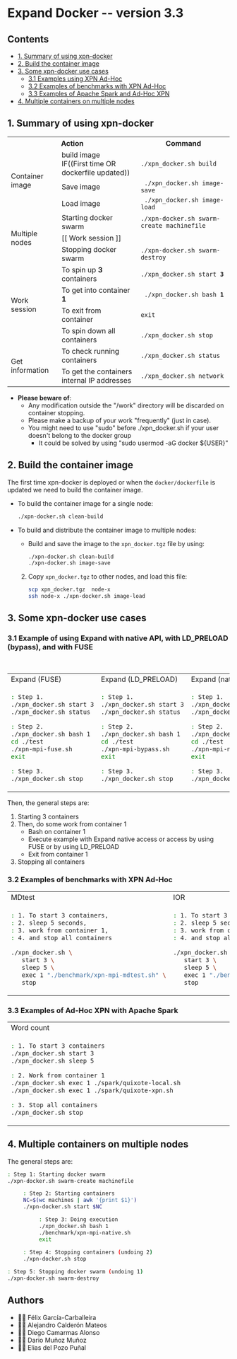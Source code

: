# Expand Docker -- version 3.3


## Contents

 * [1. Summary of using xpn-docker](https://github.com/xpn-arcos/xpn-docker/#1-summary-of-using-xpn-docker)
 * [2. Build the container image](https://github.com/xpn-arcos/xpn-docker/#2-build-the-container-image)
 * [3. Some xpn-docker use cases](https://github.com/xpn-arcos/xpn-docker/#3-some-xpn-docker-use-cases)
   * [3.1 Examples using XPN Ad-Hoc](https://github.com/xpn-arcos/xpn-docker/#31-examples-using-xpn-ad-hoc)
   * [3.2 Examples of benchmarks with XPN Ad-Hoc](https://github.com/xpn-arcos/xpn-docker/#32-examples-of-benchmarks-with-xpn-ad-hoc)
   * [3.3 Examples of Apache Spark and Ad-Hoc XPN](https://github.com/xpn-arcos/xpn-docker/#33-examples-of-ad-hoc-xpn-with-apache-spark)
 * [4. Multiple containers on multiple nodes](https://github.com/xpn-arcos/xpn-docker/#4-multiple-containers-on-multiple-nodes)


## 1. Summary of using xpn-docker


  <html>
  <table>
  <tr>
  <th colspan="2">Action</th>
  <th>Command</th>
  </tr>

  <tr>
  <td rowspan="3">
  Container image
  </td>
  <td colspan="1"> build image <br> IF((First time OR dockerfile updated)) </td>
  <td><code>./xpn_docker.sh build</code>
  </td>
  </tr>
  <tr>
  <td colspan="1"> Save image  </td>
  <td><code> ./xpn_docker.sh image-save</code>
  </td>
  </tr>
  <tr>
  <td colspan="1"> Load image  </td>
  <td><code> ./xpn_docker.sh image-load</code>
  </td>
  </tr>

  <tr>
  <td rowspan="3">
  Multiple nodes
  </td>
  <td>  
  Starting docker swarm
  </td>
  <td>
  <code>./xpn-docker.sh swarm-create machinefile</code>
  </td>
  </tr>
  <tr>
  <td colspan="2">
  [[ Work session ]]
  </td>
  </tr>
  <tr>
  <td>  
  Stopping docker swarm
  </td>
  <td>
  <code>./xpn-docker.sh swarm-destroy</code>
  </td>
  </tr>

  <tr>
  <td rowspan="4">
  Work session
  </td>
  <td colspan="1"> To spin up <b>3</b> containers </td>
  <td><code>./xpn_docker.sh start <b>3</b></code>
  </td>
  </tr>
  <tr>
  <td colspan="1"> To get into container <b>1</b>  </td>
  <td><code> ./xpn_docker.sh bash <b>1</b></code>
  </td>
  </tr>
  <tr>
  <td colspan="1"> To exit from container </td>
  <td><code>exit</code>  </td>
  </tr>
  <tr>
  <td colspan="1"> To spin down all containers </td>
  <td><code>./xpn_docker.sh stop</code>
  </td>
  </tr>

  <tr>
  <td rowspan="2">
  Get information
  </td>
  <td>  
  To check running containers
  </td>
  <td>
  <code>./xpn_docker.sh status</code>
  </td>
  </tr>
  <tr>
  <td>  
  To get the containers internal IP addresses
  </td>
  <td>
  <code>./xpn_docker.sh network</code>
  </td>
  </tr>

  </table>
  </html>

* **Please beware of**:
   * Any modification outside the "/work" directory will be discarded on container stopping.
   * Please make a backup of your work "frequently" (just in case).
   * You might need to use "sudo" before ./xpn_docker.sh if your user doesn't belong to the docker group
     * It could be solved by using "sudo usermod -aG docker ${USER}"



## 2. Build the container image

The first time xpn-docker is deployed or when the ```docker/dockerfile``` is updated we need to build the container image.

  * To build the container image for a single node:
       ```bash
       ./xpn-docker.sh clean-build
       ```

  * To build and distribute the container image to multiple nodes:
    * Build and save the image to the ```xpn_docker.tgz``` file by using:
        ```bash
       ./xpn-docker.sh clean-build
        ./xpn-docker.sh image-save
        ```
    2. Copy ```xpn_docker.tgz``` to other nodes, and load this file:
        ```bash
        scp xpn_docker.tgz  node-x
        ssh node-x ./xpn-docker.sh image-load
        ```



## 3. Some xpn-docker use cases

### 3.1 Example of using Expand with native API, with LD_PRELOAD (bypass), and with FUSE

   <br>
   <html>
   <table>
   <tr>
   <td>
   Expand (FUSE)
   </td>
   <td>
   Expand (LD_PRELOAD)
   </td>
   <td>
   Expand (native)
   </td>
   </tr>
   <tr>
   <td>
   </html>
     
   ```bash
 : Step 1. 
 ./xpn_docker.sh start 3
 ./xpn_docker.sh status

 : Step 2. 
 ./xpn_docker.sh bash 1
 cd ./test
 ./xpn-mpi-fuse.sh
 exit

 : Step 3. 
 ./xpn_docker.sh stop
   ```

  <html>
  </td>
  <td>
  </html>

  ```bash
 : Step 1. 
 ./xpn_docker.sh start 3
 ./xpn_docker.sh status

 : Step 2. 
 ./xpn_docker.sh bash 1
 cd ./test
 ./xpn-mpi-bypass.sh
 exit

 : Step 3. 
 ./xpn_docker.sh stop
  ```

  <html>
  </td>
  <td>
  </html>

  ```bash
 : Step 1. 
 ./xpn_docker.sh start 3
 ./xpn_docker.sh status

 : Step 2. 
 ./xpn_docker.sh bash 1
 cd ./test
 ./xpn-mpi-native.sh
 exit

 : Step 3. 
 ./xpn_docker.sh stop
  ```

  <html>
  </td>
  </tr>
  </table>
  </html>


  Then, the general steps are:
   1. Starting 3 containers
   2. Then, do some work from container 1
      * Bash on container 1
      * Execute example with Expand native access or access by using FUSE or by using LD_PRELOAD
      * Exit from container 1
   4. Stopping all containers


### 3.2 Examples of benchmarks with XPN Ad-Hoc

  <html>
  <table>
  <tr>
  <td>
MDtest
<img width="325" height="1">
  </td>
  <td>
IOR
<img width="325" height="1">
  </td>
  </tr>
  <tr>
  <td>
  </html>
   
  ```bash
  : 1. To start 3 containers,
  : 2. sleep 5 seconds,
  : 3. work from container 1,
  : 4. and stop all containers
  
  ./xpn_docker.sh \
     start 3 \
     sleep 5 \
     exec 1 "./benchmark/xpn-mpi-mdtest.sh" \
     stop
  ```

  <html>
  </td>
  <td>
  </html>
   
  ```bash
  : 1. To start 3 containers,
  : 2. sleep 5 seconds,
  : 3. work from container 1,
  : 4. and stop all containers
  
  ./xpn_docker.sh \
     start 3 \
     sleep 5 \
     exec 1 "./benchmark/xpn-mpi-ior.sh" \
     stop
  ```
    
  <html>
  </td>
  </tr>
  </table>
  </html>


### 3.3 Examples of Ad-Hoc XPN with Apache Spark

<html>
 <table>
  <tr>
  <td>
  Word count <img width="650" height="1">
  </td>
  </tr>
  <tr>
  <td>
  </html>
  
  ```bash
  : 1. To start 3 containers
  ./xpn_docker.sh start 3
  ./xpn_docker.sh sleep 5

  : 2. Work from container 1
  ./xpn_docker.sh exec 1 ./spark/quixote-local.sh
  ./xpn_docker.sh exec 1 ./spark/quixote-xpn.sh

  : 3. Stop all containers
  ./xpn_docker.sh stop
  ```
  
  <html>
  </td>
  </tr>
 </table>
</html>


## 4. Multiple containers on multiple nodes

   The general steps are:
   ```bash
   : Step 1: Starting docker swarm
   ./xpn-docker.sh swarm-create machinefile

        : Step 2: Starting containers
        NC=$(wc machines | awk '{print $1}')
        ./xpn-docker.sh start $NC

             : Step 3: Doing execution
             ./xpn_docker.sh bash 1
             ./benchmark/xpn-mpi-native.sh
             exit
    
        : Step 4: Stopping containers (undoing 2)
        ./xpn-docker.sh stop

   : Step 5: Stopping docker swarm (undoing 1)
   ./xpn-docker.sh swarm-destroy
   ```



## Authors
* :technologist: Félix García-Carballeira
* :technologist: Alejandro Calderón Mateos
* :technologist: Diego Camarmas Alonso
* :technologist: Dario Muñoz Muñoz
* :technologist: Elias del Pozo Puñal


